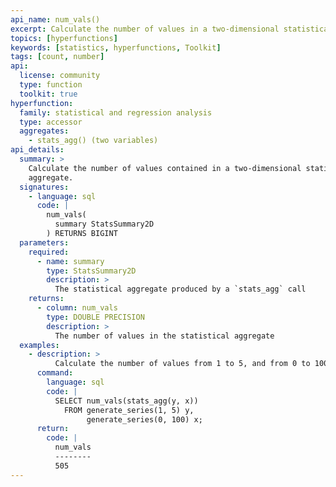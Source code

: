 ```yaml
---
api_name: num_vals()
excerpt: Calculate the number of values in a two-dimensional statistical aggregate
topics: [hyperfunctions]
keywords: [statistics, hyperfunctions, Toolkit]
tags: [count, number]
api:
  license: community
  type: function
  toolkit: true
hyperfunction:
  family: statistical and regression analysis
  type: accessor
  aggregates:
    - stats_agg() (two variables)
api_details:
  summary: >
    Calculate the number of values contained in a two-dimensional statistical
    aggregate.
  signatures:
    - language: sql
      code: |
        num_vals(
          summary StatsSummary2D
        ) RETURNS BIGINT
  parameters:
    required:
      - name: summary
        type: StatsSummary2D
        description: >
          The statistical aggregate produced by a `stats_agg` call
    returns:
      - column: num_vals
        type: DOUBLE PRECISION
        description: >
          The number of values in the statistical aggregate
  examples:
    - description: >
          Calculate the number of values from 1 to 5, and from 0 to 100, inclusive.
      command:
        language: sql
        code: |
          SELECT num_vals(stats_agg(y, x))
            FROM generate_series(1, 5) y,
                 generate_series(0, 100) x;
      return:
        code: |
          num_vals
          --------
          505
---
```


